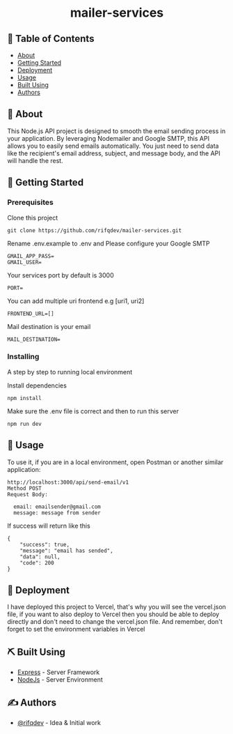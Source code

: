 <h1 align="center">mailer-services</h1>

## 📝 Table of Contents

- [About](#about)
- [Getting Started](#getting_started)
- [Deployment](#deployment)
- [Usage](#usage)
- [Built Using](#built_using)
- [Authors](#authors)

## 🧐 About <a name = "about"></a>

This Node.js API project is designed to smooth the email sending process in your application. By leveraging Nodemailer and Google SMTP, this API allows you to easily send emails automatically. You just need to send data like the recipient's email address, subject, and message body, and the API will handle the rest.

## 🏁 Getting Started <a name = "getting_started"></a>

### Prerequisites

Clone this project

```
git clone https://github.com/rifqdev/mailer-services.git
```

Rename .env.example to .env and
Please configure your Google SMTP

```
GMAIL_APP_PASS=
GMAIL_USER=
```

Your services port by default is 3000

```
PORT=
```

You can add multiple uri frontend e.g [uri1, uri2]

```
FRONTEND_URL=[]
```

Mail destination is your email

```
MAIL_DESTINATION=
```

### Installing

A step by step to running local environment

Install dependencies

```
npm install
```

Make sure the .env file is correct and then to run this server

```
npm run dev
```

## 🎈 Usage <a name="usage"></a>

To use it, if you are in a local environment, open Postman or another similar application:

```
http://localhost:3000/api/send-email/v1
Method POST
Request Body:

  email: emailsender@gmail.com
  message: message from sender

```

If success will return like this

```
{
    "success": true,
    "message": "email has sended",
    "data": null,
    "code": 200
}
```

## 🚀 Deployment <a name = "deployment"></a>

I have deployed this project to Vercel, that's why you will see the vercel.json file, if you want to also deploy to Vercel then you should be able to deploy directly and don't need to change the vercel.json file.
And remember, don't forget to set the environment variables in Vercel

## ⛏️ Built Using <a name = "built_using"></a>

- [Express](https://expressjs.com/) - Server Framework
- [NodeJs](https://nodejs.org/en/) - Server Environment

## ✍️ Authors <a name = "authors"></a>

- [@rifqdev](https://github.com/rifqdev) - Idea & Initial work
